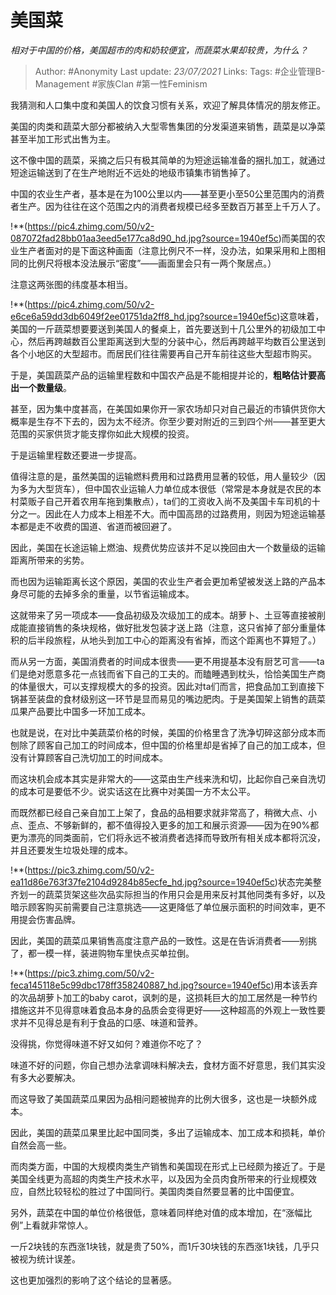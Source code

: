 # 美国菜
*相对于中国的价格，美国超市的肉和奶较便宜，而蔬菜水果却较贵，为什么？*

> Author: #Anonymity
Last update: *23/07/2021* 
Links:
Tags:  #企业管理B-Management #家族Clan #第一性Feminism



我猜测和人口集中度和美国人的饮食习惯有关系，欢迎了解具体情况的朋友修正。

美国的肉类和蔬菜大部分都被纳入大型零售集团的分发渠道来销售，蔬菜是以净菜甚至半加工形式出售为主。

这不像中国的蔬菜，采摘之后只有极其简单的为短途运输准备的捆扎加工，就通过短途运输送到了在生产地附近不远处的地级市镇集市销售掉了。

中国的农业生产者，基本是在为100公里以内——甚至更小至50公里范围内的消费者生产。因为往往在这个范围之内的消费者规模已经多至数百万甚至上千万人了。

!**(https://pic4.zhimg.com/50/v2-087072fad28bb01aa3eed5e177ca8d90_hd.jpg?source=1940ef5c)而美国的农业生产者面对的是下面这种画面（注意比例尺不一样，没办法，如果采用和上图相同的比例尺将根本没法展示“密度”——画面里会只有一两个聚居点。）

注意这两张图的纬度基本相当。

!**(https://pic4.zhimg.com/50/v2-e6ce6a59dd3db6049f2ee01751da2ff8_hd.jpg?source=1940ef5c)这意味着，美国的一斤蔬菜想要要送到美国人的餐桌上，首先要送到十几公里外的初级加工中心，然后再跨越数百公里距离送到大型的分装中心，然后再跨越平均数百公里送到各个小地区的大型超市。而居民们往往需要再自己开车前往这些大型超市购买。

于是，美国蔬菜产品的运输里程数和中国农产品是不能相提并论的，**粗略估计要高出一个数量级**。

甚至，因为集中度甚高，在美国如果你开一家农场却只对自己最近的市镇供货你大概率是生存不下去的，因为太不经济。你至少要对附近的三到四个州——甚至更大范围的买家供货才能支撑你如此大规模的投资。

于是运输里程数还要进一步提高。

值得注意的是，虽然美国的运输燃料费用和过路费用显著的较低，用人量较少（因为多为大型货车），但中国农业运输人力单位成本很低（常常是本身就是农民的本村菜贩子自己开着农用车拖到集散点），ta们的工资收入尚不及美国卡车司机的十分之一。因此在人力成本上相差不大。而中国高昂的过路费用，则因为短途运输基本都是走不收费的国道、省道而被回避了。

因此，美国在长途运输上燃油、规费优势应该并不足以挽回由大一个数量级的运输距离所带来的劣势。

而也因为运输距离长这个原因，美国的农业生产者会更加希望被发送上路的产品本身尽可能的去掉多余的重量，以节省运输成本。

这就带来了另一项成本——食品初级及次级加工的成本。胡萝卜、土豆等直接被削成能直接销售的条块规格，做好批发包装才送上路（注意，这只省掉了部分重量体积的后半段旅程，从地头到加工中心的距离没有省掉，而这个距离也不算短了。）

而从另一方面，美国消费者的时间成本很贵——更不用提基本没有厨艺可言——ta们是绝对愿意多花一点钱而省下自己的工夫的。而瞌睡遇到枕头，恰恰美国生产商的体量很大，可以支撑规模大的多的投资。因此对ta们而言，把食品加工到直接下锅甚至装盘的食材级别这一环节是显而易见的嘴边肥肉。于是美国架上销售的蔬菜瓜果产品要比中国多一环加工成本。

也就是说，在对比中美蔬菜价格的时候，美国的价格里含了洗净切碎这部分成本而刨除了顾客自己加工的时间成本，但中国的价格里却是省掉了自己的加工成本，但没有计算顾客自己洗切加工的时间成本。

而这块机会成本其实是非常大的——这菜由生产线来洗和切，比起你自己亲自洗切的成本可是要低不少。说实话这在比赛中对美国一方不太公平。

而既然都已经自己亲自加工上架了，食品的品相要求就非常高了，稍微大点、小点、歪点、不够新鲜的，都不值得投入更多的加工和展示资源——因为在90%都更为漂亮的同类面前，它们将永远不被消费者选择而导致所有相关成本都将沉没，并且还要发生垃圾处理的成本。

!**(https://pic3.zhimg.com/50/v2-ea11d86e763f37fe2104d9284b85ecfe_hd.jpg?source=1940ef5c)状态完美整齐划一的蔬菜货架这些次品实际担当的作用只会是用来反衬其他同类有多好，以及暗示顾客购买前需要自己注意挑选——这更降低了单位展示面积的时间效率，更不用提会伤害品牌。

因此，美国的蔬菜瓜果销售高度注意产品的一致性。这是在告诉消费者——别挑了，都一模一样，装进购物车里快点买单拉倒。

!**(https://pic3.zhimg.com/50/v2-feca145118e5c99dbc178ff358240887_hd.jpg?source=1940ef5c)用本该丢弃的次品胡萝卜加工的baby carot，讽刺的是，这损耗巨大的加工居然是一种节约措施这并不见得意味着食品本身的品质会变得更好——这种超高的外观上一致性要求并不见得总是有利于食品的口感、味道和营养。

没得挑，你觉得味道不好又如何？难道你不吃了？

味道不好的问题，你自己想办法拿调味料解决去，食材方面不好意思，我们其实没有多大必要解决。

而这导致了美国蔬菜瓜果因为品相问题被抛弃的比例大很多，这也是一块额外成本。

因此，美国的蔬菜瓜果里比起中国同类，多出了运输成本、加工成本和损耗，单价自然会高一些。

而肉类方面，中国的大规模肉类生产销售和美国现在形式上已经颇为接近了。于是美国全线更为高超的肉类生产技术水平，以及因为全员肉食所带来的行业规模效应，自然比较轻松的胜过了中国同行。美国肉类自然要显著的比中国便宜。

  


另外，蔬菜在中国的单位价格很低，意味着同样绝对值的成本增加，在“涨幅比例”上看就非常惊人。

一斤2块钱的东西涨1块钱，就是贵了50%，而1斤30块钱的东西涨1块钱，几乎只被视为统计误差。

这也更加强烈的影响了这个结论的显著感。



